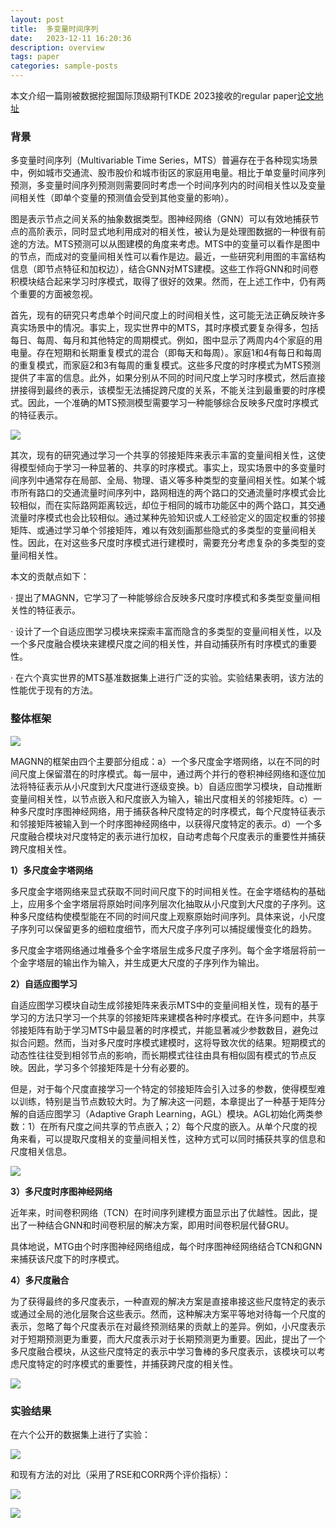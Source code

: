 ```yaml
---
layout: post
title:  多变量时间序列
date:   2023-12-11 16:20:36
description: overview
tags: paper
categories: sample-posts
---
```


本文介绍一篇刚被数据挖掘国际顶级期刊TKDE 2023接收的regular paper[论文地址](https://ieeexplore.ieee.org/document/10105527/)

### 背景

多变量时间序列（Multivariable Time Series，MTS）普遍存在于各种现实场景中，例如城市交通流、股市股价和城市街区的家庭用电量。相比于单变量时间序列预测，多变量时间序列预测则需要同时考虑一个时间序列内的时间相关性以及变量间相关性（即单个变量的预测值会受到其他变量的影响）。

图是表示节点之间关系的抽象数据类型。图神经网络（GNN）可以有效地捕获节点的高阶表示，同时显式地利用成对的相关性，被认为是处理图数据的一种很有前途的方法。MTS预测可以从图建模的角度来考虑。MTS中的变量可以看作是图中的节点，而成对的变量间相关性可以看作是边。最近，一些研究利用图的丰富结构信息（即节点特征和加权边），结合GNN对MTS建模。这些工作将GNN和时间卷积模块结合起来学习时序模式，取得了很好的效果。然而，在上述工作中，仍有两个重要的方面被忽视。

首先，现有的研究只考虑单个时间尺度上的时间相关性，这可能无法正确反映许多真实场景中的情况。事实上，现实世界中的MTS，其时序模式要复杂得多，包括每日、每周、每月和其他特定的周期模式。例如，图中显示了两周内4个家庭的用电量。存在短期和长期重复模式的混合（即每天和每周）。家庭1和4有每日和每周的重复模式，而家庭2和3有每周的重复模式。这些多尺度的时序模式为MTS预测提供了丰富的信息。此外，如果分别从不同的时间尺度上学习时序模式，然后直接拼接得到最终的表示，该模型无法捕捉跨尺度的关系，不能关注到最重要的时序模式。因此，一个准确的MTS预测模型需要学习一种能够综合反映多尺度时序模式的特征表示。

![](https://pic4.zhimg.com/v2-f09dbd219d6966c2118386b0a842331b_b.jpg)

其次，现有的研究通过学习一个共享的邻接矩阵来表示丰富的变量间相关性，这使得模型倾向于学习一种显著的、共享的时序模式。事实上，现实场景中的多变量时间序列中通常存在局部、全局、物理、语义等多种类型的变量间相关性。如某个城市所有路口的交通流量时间序列中，路网相连的两个路口的交通流量时序模式会比较相似，而在实际路网距离较远，却位于相同的城市功能区中的两个路口，其交通流量时序模式也会比较相似。通过某种先验知识或人工经验定义的固定权重的邻接矩阵、或通过学习单个邻接矩阵，难以有效刻画那些隐式的多类型的变量间相关性。因此，在对这些多尺度时序模式进行建模时，需要充分考虑复杂的多类型的变量间相关性。

本文的贡献点如下：

· 提出了MAGNN，它学习了一种能够综合反映多尺度时序模式和多类型变量间相关性的特征表示。

· 设计了一个自适应图学习模块来探索丰富而隐含的多类型的变量间相关性，以及一个多尺度融合模块来建模尺度之间的相关性，并自动捕获所有时序模式的重要性。

· 在六个真实世界的MTS基准数据集上进行广泛的实验。实验结果表明，该方法的性能优于现有的方法。

### 整体框架

![](https://pic4.zhimg.com/v2-c1548084ad799b72aa3ad5d6be7519ab_b.jpg)

MAGNN的框架由四个主要部分组成：a）一个多尺度金字塔网络，以在不同的时间尺度上保留潜在的时序模式。每一层中，通过两个并行的卷积神经网络和逐位加法将特征表示从小尺度到大尺度进行逐级变换。b）自适应图学习模块，自动推断变量间相关性，以节点嵌入和尺度嵌入为输入，输出尺度相关的邻接矩阵。c）一种多尺度时序图神经网络，用于捕获各种尺度特定的时序模式，每个尺度特征表示和邻接矩阵被输入到一个时序图神经网络中，以获得尺度特定的表示。d）一个多尺度融合模块对尺度特定的表示进行加权，自动考虑每个尺度表示的重要性并捕获跨尺度相关性。

**1）多尺度金字塔网络**

多尺度金字塔网络来显式获取不同时间尺度下的时间相关性。在金字塔结构的基础上，应用多个金字塔层将原始时间序列层次化抽取从小尺度到大尺度的子序列。这种多尺度结构使模型能在不同的时间尺度上观察原始时间序列。具体来说，小尺度子序列可以保留更多的细粒度细节，而大尺度子序列可以捕捉缓慢变化的趋势。

多尺度金字塔网络通过堆叠多个金字塔层生成多尺度子序列。每个金字塔层将前一个金字塔层的输出作为输入，并生成更大尺度的子序列作为输出。

**2）自适应图学习**

自适应图学习模块自动生成邻接矩阵来表示MTS中的变量间相关性，现有的基于学习的方法只学习一个共享的邻接矩阵来建模各种时序模式。在许多问题中，共享邻接矩阵有助于学习MTS中最显著的时序模式，并能显著减少参数数目，避免过拟合问题。然而，当对多尺度时序模式建模时，这将导致次优的结果。短期模式的动态性往往受到相邻节点的影响，而长期模式往往由具有相似固有模式的节点反映。因此，学习多个邻接矩阵是十分有必要的。

但是，对于每个尺度直接学习一个特定的邻接矩阵会引入过多的参数，使得模型难以训练，特别是当节点数较大时。为了解决这一问题，本章提出了一种基于矩阵分解的自适应图学习（Adaptive Graph Learning，AGL）模块。AGL初始化两类参数：1）在所有尺度之间共享的节点嵌入；2）每个尺度的嵌入。从单个尺度的视角来看，可以提取尺度相关的变量间相关性，这种方式可以同时捕获共享的信息和尺度相关信息。

![](https://pic2.zhimg.com/v2-202d54d00d6639bccf2d38d6781fdd35_b.jpg)

**3）多尺度时序图神经网络**

近年来，时间卷积网络（TCN）在时间序列建模方面显示出了优越性。因此，提出了一种结合GNN和时间卷积层的解决方案，即用时间卷积层代替GRU。

具体地说，MTG由个时序图神经网络组成，每个时序图神经网络结合TCN和GNN来捕获该尺度下的时序模式。

**4）多尺度融合**

为了获得最终的多尺度表示，一种直观的解决方案是直接串接这些尺度特定的表示或通过全局的池化层聚合这些表示。然而，这种解决方案平等地对待每一个尺度的表示，忽略了每个尺度表示在对最终预测结果的贡献上的差异。例如，小尺度表示对于短期预测更为重要，而大尺度表示对于长期预测更为重要。因此，提出了一个多尺度融合模块，从这些尺度特定的表示中学习鲁棒的多尺度表示，该模块可以考虑尺度特定的时序模式的重要性，并捕获跨尺度的相关性。

![](https://pic1.zhimg.com/v2-3bdfa2d072c0b306f6f1a26dc8b19978_b.jpg)

### 实验结果

在六个公开的数据集上进行了实验：

![](https://pic3.zhimg.com/v2-40e1d49309916c054391463fc13334e6_b.jpg)

和现有方法的对比（采用了RSE和CORR两个评价指标）：

![](https://pic3.zhimg.com/v2-0f00ade1a688b8ca8ba3efecb873f11e_b.jpg)

![](https://pic3.zhimg.com/v2-534529f8bc7d8546ad9c9af5cb166676_b.jpg)
